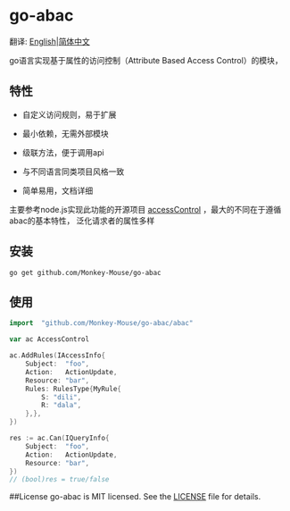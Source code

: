 # go-abac

翻译: [English](README.md)|[简体中文](README_zh.md)



go语言实现基于属性的访问控制（Attribute Based Access Control）的模块，
## 特性
- 自定义访问规则，易于扩展
- 最小依赖，无需外部模块

- 级联方法，便于调用api
- 与不同语言同类项目风格一致
- 简单易用，文档详细

主要参考node.js实现此功能的开源项目
[accessControl](https://github.com/onury/accesscontrol) ，最大的不同在于遵循abac的基本特性，
泛化请求者的属性多样

## 安装

```
go get github.com/Monkey-Mouse/go-abac
```
## 使用

``` go
import 	"github.com/Monkey-Mouse/go-abac/abac"

var ac AccessControl

ac.AddRules(IAccessInfo{
    Subject:  "foo",
    Action:   ActionUpdate,
    Resource: "bar",
    Rules: RulesType{MyRule{
        S: "dili",
        R: "dala",
    },},
})

res := ac.Can(IQueryInfo{
    Subject:  "foo",
    Action:   ActionUpdate,
    Resource: "bar",
})
// (bool)res = true/false
```


##License
go-abac is MIT licensed. See the [LICENSE](LICENSE) file for details.


